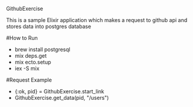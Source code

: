 GithubExercise

This is a sample Elixir application which makes a request to github api and stores data into postgres database



#How to Run

- brew install postgresql
- mix deps.get
- mix ecto.setup
- iex -S mix

#Request Example

- {:ok, pid} = GithubExercise.start_link
- GithubExercise.get_data(pid, "/users")
